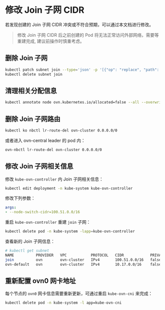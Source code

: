 # 修改 Join 子网 CIDR


若发现创建的 Join 子网 CIDR 冲突或不符合预期，可以通过本文档进行修改。

> 修改 Join 子网 CIDR 后之前创建的 Pod 将无法正常访问外部网络，需要等重建完成,
> 建议前操作时慎重考虑。

## 删除 Join 子网

```bash
kubectl patch subnet join --type='json' -p '[{"op": "replace", "path": "/metadata/finalizers", "value": []}]'
kubectl delete subnet join
```

## 清理相关分配信息

```bash
kubectl annotate node ovn.kubernetes.io/allocated=false --all --overwrite
```

## 删除 Join 子网路由

```bash
kubectl ko nbctl lr-route-del ovn-cluster 0.0.0.0/0
```

或者进入 ovn-central leader 的 pod 内：

```bash
ovn-nbctl lr-route-del ovn-cluster 0.0.0.0/0
```

## 修改 Join 子网相关信息

修改 `kube-ovn-controller` 内 Join 子网相关信息：

```bash
kubectl edit deployment -n kube-system kube-ovn-controller
```

修改下列参数：

```yaml
args:
- --node-switch-cidr=100.51.0.0/16
```

重启 `kube-ovn-controller` 重建 `join` 子网：

```bash
kubectl delete pod -n kube-system -lapp=kube-ovn-controller
```

查看新的 Join 子网信息：

```bash
# kubectl get subnet
NAME          PROVIDER   VPC           PROTOCOL   CIDR            PRIVATE   NAT     DEFAULT   GATEWAYTYPE   V4USED   V4AVAILABLE   V6USED   V6AVAILABLE   EXCLUDEIPS
join          ovn        ovn-cluster   IPv4       100.51.0.0/16   false     false   false     distributed   2        65531         0        0             ["100.51.0.1"]
ovn-default   ovn        ovn-cluster   IPv4       10.17.0.0/16    false     true    true      distributed   5        65528         0        0             ["10.17.0.1"]
```

## 重新配置 ovn0 网卡地址

每个节点的 `ovn0` 网卡信息需要重新更新，可通过重启 `kube-ovn-cni` 来完成：

```bash
kubectl delete pod -n kube-system -l app=kube-ovn-cni
```

